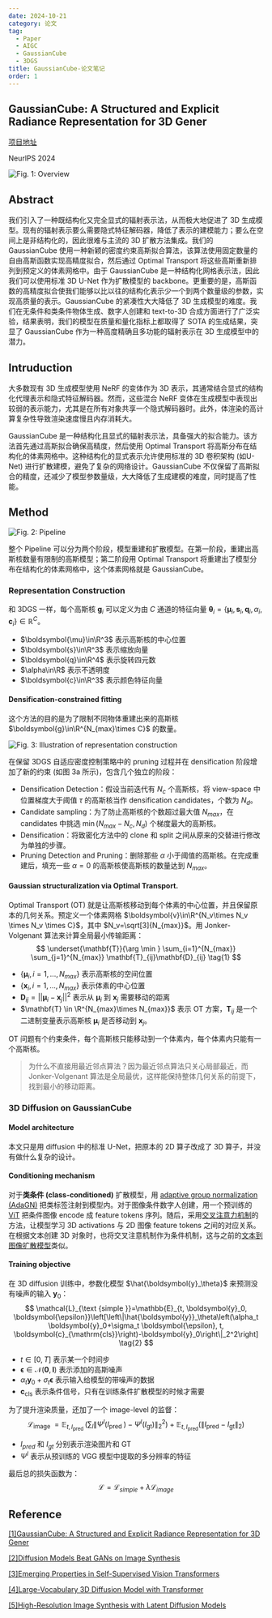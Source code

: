 ```yaml
---
date: 2024-10-21
category: 论文
tag:
  - Paper
  - AIGC
  - GaussianCube
  - 3DGS
title: GaussianCube-论文笔记
order: 1
---
```


## GaussianCube: A Structured and Explicit Radiance Representation for 3D Gener

[项目地址](https://gaussiancube.github.io)

NeurlPS 2024

![Fig. 1: Overview](https://rocyan.oss-cn-hangzhou.aliyuncs.com/blog/202410211702844.png)

## Abstract

我们引入了一种既结构化又完全显式的辐射表示法，从而极大地促进了 3D 生成模型。现有的辐射表示要么需要隐式特征解码器，降低了表示的建模能力；要么在空间上是非结构化的，因此很难与主流的 3D 扩散方法集成。我们的 GaussianCube 使用一种新颖的密度约束高斯拟合算法，该算法使用固定数量的自由高斯函数实现高精度拟合，然后通过 Optimal Transport 将这些高斯重新排列到预定义的体素网格中。由于 GaussianCube 是一种结构化网格表示法，因此我们可以使用标准 3D U-Net 作为扩散模型的 backbone。更重要的是，高斯函数的高精度拟合使我们能够以比以往的结构化表示少一个到两个数量级的参数，实现高质量的表示。GaussianCube 的紧凑性大大降低了 3D 生成模型的难度。我们在无条件和类条件物体生成、数字人创建和 text-to-3D 合成方面进行了广泛实验，结果表明，我们的模型在质量和量化指标上都取得了 SOTA 的生成结果，突显了 GaussianCube 作为一种高度精确且多功能的辐射表示在 3D 生成模型中的潜力。

## Intruduction

大多数现有 3D 生成模型使用 NeRF 的变体作为 3D 表示，其通常结合显式的结构化代理表示和隐式特征解码器。然而，这些混合 NeRF 变体在生成模型中表现出较弱的表示能力，尤其是在所有对象共享一个隐式解码器时。此外，体渲染的高计算复杂性导致渲染速度慢且内存消耗大。

GaussianCube 是一种结构化且显式的辐射表示法，具备强大的拟合能力。该方法首先通过高斯拟合确保高精度，然后使用 Optimal Transport 将高斯分布在结构化的体素网格中。这种结构化的显式表示允许使用标准的 3D 卷积架构 (如U-Net) 进行扩散建模，避免了复杂的网络设计。GaussianCube 不仅保留了高斯拟合的精度，还减少了模型参数量级，大大降低了生成建模的难度，同时提高了性能。

## Method

![Fig. 2: Pipeline](https://rocyan.oss-cn-hangzhou.aliyuncs.com/blog/202410211751931.png)

整个 Pipeline 可以分为两个阶段，模型重建和扩散模型。在第一阶段，重建出高斯核数量有限制的高斯模型；第二阶段用 Optimal Transport 将重建出了模型分布在结构化的体素网格中，这个体素网格就是 GaussianCube。

### Representation Construction

和 3DGS 一样，每个高斯核 $\boldsymbol{g}_i$ 可以定义为由 $C$ 通道的特征向量 $\boldsymbol{\theta}_i=\left\{\boldsymbol{\mu}_i, \boldsymbol{s}_i, \boldsymbol{q}_i, \alpha_i, \boldsymbol{c}_i\right\} \in \mathbb{R}^C$。

- $\boldsymbol{\mu}\in\R^3$ 表示高斯核的中心位置
- $\boldsymbol{s}\in\R^3$ 表示缩放向量
- $\boldsymbol{q}\in\R^4$ 表示旋转四元数
- $\alpha\in\R$ 表示不透明度
- $\boldsymbol{c}\in\R^3$ 表示颜色特征向量

#### Densification-constrained fitting

这个方法的目的是为了限制不同物体重建出来的高斯核 $\boldsymbol{g}\in\R^{N_{max}\times C}$ 的数量。

![Fig. 3: Illustration of representation construction](https://rocyan.oss-cn-hangzhou.aliyuncs.com/blog/202410221708188.png)

在保留 3DGS 自适应密度控制策略中的 pruning 过程并在 densification 阶段增加了新的约束 (如图 3a 所示)，包含几个独立的阶段：

- Densification Detection：假设当前迭代有 $N_c$ 个高斯核，将 view-space 中位置梯度大于阈值 $\tau$ 的高斯核当作 densification candidates，个数为 $N_d$。
- Candidate sampling：为了防止高斯核的个数超过最大值 $N_{max}$，在 candidates 中挑选 $\min(N_{max}-N_c,N_d)$ 个梯度最大的高斯核。
- Densification：将致密化方法中的 clone 和 split 之间从原来的交替进行修改为单独的步骤。
- Pruning Detection and Pruning：删除那些 $\alpha$ 小于阈值的高斯核。在完成重建后，填充一些 $\alpha=0$ 的高斯核使高斯核的数量达到 $N_{max}$。

#### Gaussian structuralization via Optimal Transport.

Optimal Transport (OT) 就是让高斯核移动到每个体素的中心位置，并且保留原本的几何关系。预定义一个体素网格 $\boldsymbol{v}\in\R^{N_v\times N_v \times N_v \times C}$，其中 $N_v=\sqrt[3]{N_{max}}$。用 Jonker-Volgenant 算法来计算全局最小传输距离：
$$
\underset{\mathbf{T}}{\arg \min } \sum_{i=1}^{N_{max}} \sum_{j=1}^{N_{max}} \mathbf{T}_{ij}\mathbf{D}_{ij}
\tag{1}
$$

- $\{\boldsymbol{\mu}_i,i=1,...,N_{max}\}$ 表示高斯核的空间位置
- $\{\boldsymbol{x}_i,i=1,...,N_{max}\}$ 表示体素的中心位置
- $\mathbf{D}_{ij}=||\boldsymbol{\mu}_i-\boldsymbol{x}_j||^2$ 表示从 $\boldsymbol{\mu}_i$ 到 $\boldsymbol{x}_j$ 需要移动的距离
- $\mathbf{T} \in \R^{N_{max}\times N_{max}}$ 表示 OT 方案，$\mathbf{T}_{ij}$ 是一个二进制变量表示高斯核 $\boldsymbol{\mu}_i$ 是否移动到 $\boldsymbol{x}_j$。

OT 问题有个约束条件，每个高斯核只能移动到一个体素内，每个体素内只能有一个高斯核。

> 为什么不直接用最近邻点算法？因为最近邻点算法只关心局部最近，而 Jonker-Volgenant 算法是全局最优，这样能保持整体几何关系的前提下，找到最小的移动距离。

### 3D Diffusion on GaussianCube

#### Model architecture

本文只是用 diffusion 中的标准 U-Net，把原本的 2D 算子改成了 3D 算子，并没有做什么复杂的设计。

#### Conditioning mechanism

对于**类条件 (class-conditioned)** 扩散模型，用 [adaptive group normalization (AdaGN)](https://proceedings.neurips.cc/paper/2021/hash/49ad23d1ec9fa4bd8d77d02681df5cfa-Abstract.html) 把类标签注射到模型内。对于图像条件数字人创建，用一个预训练的 [ViT](https://openaccess.thecvf.com/content/ICCV2021/html/Caron_Emerging_Properties_in_Self-Supervised_Vision_Transformers_ICCV_2021_paper) 把条件图像 encode 成 feature tokens 序列。随后，采用[交叉注意力机制](https://arxiv.org/abs/2309.07920)的方法，让模型学习 3D activations 与 2D 图像 feature tokens 之间的对应关系。在根据文本创建 3D 对象时，也将交叉注意机制作为条件机制，这与之前的[文本到图像扩散模型](https://openaccess.thecvf.com/content/CVPR2022/html/Rombach_High-Resolution_Image_Synthesis_With_Latent_Diffusion_Models_CVPR_2022_paper.html)类似。

#### Training objective

在 3D diffusion 训练中，参数化模型 $\hat{\boldsymbol{y}_\theta}$ 来预测没有噪声的输入 $\boldsymbol{y}_0$：
$$
\mathcal{L}_{\text {simple }}=\mathbb{E}_{t, \boldsymbol{y}_0, \boldsymbol{\epsilon}}\left[\left\|\hat{\boldsymbol{y}}_\theta\left(\alpha_t \boldsymbol{y}_0+\sigma_t \boldsymbol{\epsilon}, t, \boldsymbol{c}_{\mathrm{cls}}\right)-\boldsymbol{y}_0\right\|_2^2\right]
\tag{2}
$$

- $t\in[0,T]$ 表示某一个时间步
- $\boldsymbol{\epsilon}\in\mathcal{N}(\boldsymbol{0},\boldsymbol{I})$ 表示添加的高斯噪声
- $\alpha_t \boldsymbol{y}_0+\sigma_t \boldsymbol{\epsilon}$ 表示输入给模型的带噪声的数据
- $\boldsymbol{c}_{\mathrm{cls}}$ 表示条件信号，只有在训练条件扩散模型的时候才需要

为了提升渲染质量，还加了一个 image-level 的监督：
$$
\mathcal{L}_{\text {image }}=\mathbb{E}_{t, I_{\text {pred }}}\left(\sum_l\left\|\Psi^l\left(I_{\text {pred }}\right)-\Psi^l\left(I_{\mathrm{gt}}\right)\right\|_2^2\right)+\mathbb{E}_{t, I_{\mathrm{pred}}}\left(\left\|I_{\mathrm{pred}}-I_{\mathrm{gt}}\right\|_2\right)
\tag{3}
$$

- $I_{pred}$ 和 $I_{gt}$ 分别表示渲染图片和 GT
- $\Psi^l$ 表示从预训练的 VGG 模型中提取的多分辨率的特征

最后总的损失函数为：
$$
\mathcal{L}=\mathcal{L}_{simple}+\lambda\mathcal{L}_{image}
\tag{4}
$$

## Reference

[[1]GaussianCube: A Structured and Explicit Radiance Representation for 3D Gener](http://arxiv.org/abs/2403.19655)

[[2]Diffusion Models Beat GANs on Image Synthesis](https://proceedings.neurips.cc/paper/2021/hash/49ad23d1ec9fa4bd8d77d02681df5cfa-Abstract.html)

[[3]Emerging Properties in Self-Supervised Vision Transformers](https://openaccess.thecvf.com/content/ICCV2021/html/Caron_Emerging_Properties_in_Self-Supervised_Vision_Transformers_ICCV_2021_paper)

[[4]Large-Vocabulary 3D Diffusion Model with Transformer](https://arxiv.org/abs/2309.07920)

[[5]High-Resolution Image Synthesis with Latent Diffusion Models](https://openaccess.thecvf.com/content/CVPR2022/html/Rombach_High-Resolution_Image_Synthesis_With_Latent_Diffusion_Models_CVPR_2022_paper.html)